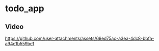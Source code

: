 # todo_app
## Video
https://github.com/user-attachments/assets/69ed75ac-a3ea-4dc8-bbfa-a94e1b559be1
